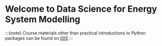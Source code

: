 # Welcome to Data Science for Energy System Modelling

:::{note}
Course materials other than practical introductions to Python packages can be found on [ISIS](https://isis.tu-berlin.de/course/view.php?id=30525)
:::